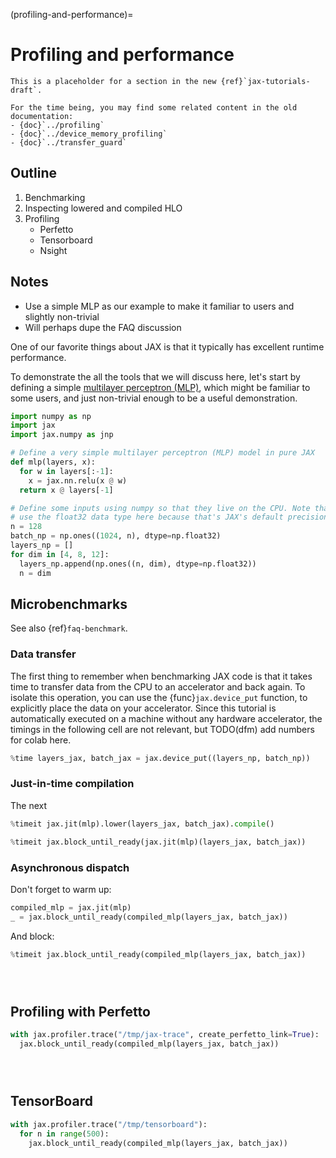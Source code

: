 (profiling-and-performance)=
# Profiling and performance

```{note}
This is a placeholder for a section in the new {ref}`jax-tutorials-draft`.

For the time being, you may find some related content in the old documentation:
- {doc}`../profiling`
- {doc}`../device_memory_profiling`
- {doc}`../transfer_guard`
```

## Outline

1. Benchmarking
2. Inspecting lowered and compiled HLO
3. Profiling
    - Perfetto
    - Tensorboard
    - Nsight

## Notes

- Use a simple MLP as our example to make it familiar to users and slightly non-trivial
- Will perhaps dupe the FAQ discussion


One of our favorite things about JAX is that it typically has excellent runtime performance.

To demonstrate the all the tools that we will discuss here, let's start by defining a simple [multilayer perceptron (MLP)](https://en.wikipedia.org/wiki/Multilayer_perceptron), which might be familiar to some users, and just non-trivial enough to be a useful demonstration.

```python
import numpy as np
import jax
import jax.numpy as jnp

# Define a very simple multilayer perceptron (MLP) model in pure JAX
def mlp(layers, x):
  for w in layers[:-1]:
    x = jax.nn.relu(x @ w)
  return x @ layers[-1]

# Define some inputs using numpy so that they live on the CPU. Note that we
# use the float32 data type here because that's JAX's default precision
n = 128
batch_np = np.ones((1024, n), dtype=np.float32)
layers_np = []
for dim in [4, 8, 12]:
  layers_np.append(np.ones((n, dim), dtype=np.float32))
  n = dim
```

## Microbenchmarks

See also {ref}`faq-benchmark`.

### Data transfer

The first thing to remember when benchmarking JAX code is that it takes time to transfer data from the CPU to an accelerator and back again.
To isolate this operation, you can use the {func}`jax.device_put` function, to explicitly place the data on your accelerator.
Since this tutorial is automatically executed on a machine without any hardware accelerator, the timings in the following cell are not relevant, but TODO(dfm) add numbers for colab here.

```python
%time layers_jax, batch_jax = jax.device_put((layers_np, batch_np))
```

### Just-in-time compilation

The next 

```python
%timeit jax.jit(mlp).lower(layers_jax, batch_jax).compile()
```

```python
%timeit jax.block_until_ready(jax.jit(mlp)(layers_jax, batch_jax))
```

### Asynchronous dispatch

Don't forget to warm up:

```python
compiled_mlp = jax.jit(mlp)
_ = jax.block_until_ready(compiled_mlp(layers_jax, batch_jax))
```

And block:

```python
%timeit jax.block_until_ready(compiled_mlp(layers_jax, batch_jax))
```

```python

```

```python

```

```python

```

## Profiling with Perfetto

```python
with jax.profiler.trace("/tmp/jax-trace", create_perfetto_link=True):
  jax.block_until_ready(compiled_mlp(layers_jax, batch_jax))
```

```python

```

```python

```

```python

```

## TensorBoard

```python
with jax.profiler.trace("/tmp/tensorboard"):
  for n in range(500):
    jax.block_until_ready(compiled_mlp(layers_jax, batch_jax))
```

```python

```
